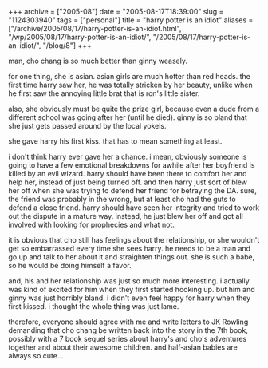 +++
archive = ["2005-08"]
date = "2005-08-17T18:39:00"
slug = "1124303940"
tags = ["personal"]
title = "harry potter is an idiot"
aliases = ["/archive/2005/08/17/harry-potter-is-an-idiot.html", "/wp/2005/08/17/harry-potter-is-an-idiot/", "/2005/08/17/harry-potter-is-an-idiot/", "/blog/8"]
+++

man, cho chang is so much better than ginny weasely.

for one thing, she is asian. asian girls are much hotter than red heads.
the first time harry saw her, he was totally stricken by her beauty,
unlike when he first saw the annoying little brat that is ron's little
sister.

also, she obviously must be quite the prize girl, because even a dude from
a different school was going after her (until he died). ginny is so bland
that she just gets passed around by the local yokels.

she gave harry his first kiss. that has to mean something at least.

i don't think harry ever gave her a chance. i mean, obviously someone is
going to have a few emotional breakdowns for awhile after her boyfriend is
killed by an evil wizard. harry should have been there to comfort her and
help her, instead of just being turned off. and then harry just sort of
blew her off when she was trying to defend her friend for betraying the
DA. sure, the friend was probably in the wrong, but at least cho had the
guts to defend a close friend. harry should have seen her integrity and
tried to work out the dispute in a mature way. instead, he just blew her
off and got all involved with looking for prophecies and what not.

it is obvious that cho still has feelings about the relationship, or she
wouldn't get so embarrassed every time she sees harry. he needs to be
a man and go up and talk to her about it and straighten things out. she is
such a babe, so he would be doing himself a favor.

and, his and her relationship was just so much more interesting.
i actually was kind of excited for him when they first started hooking up.
but him and ginny was just horribly bland. i didn't even feel happy for
harry when they first kissed. i thought the whole thing was just lame.

therefore, everyone should agree with me and write letters to JK Rowling
demanding that cho chang be written back into the story in the 7th book,
possibly with a 7 book sequel series about harry's and cho's adventures
together and about their awesome children. and half-asian babies are
always so cute...

